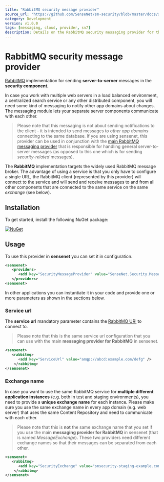 ```yaml
---
title: "RabbitMQ security message provider"
source_url: 'https://github.com/SenseNet/sn-security/blob/master/docs/security-messaging-rabbitmq.md'
category: Development
version: v1.0.0
tags: [messaging, cloud, provider, sn7]
description: Details on the RabbitMQ security messaging provider for the sensenet platform.
---
```


# RabbitMQ security message provider
[RabbitMQ](https://www.rabbitmq.com) implementation for sending **server-to-server** messages in the **security component**.

In case you work with multiple web servers in a load balanced environment, a centralized search service or any other distributed component, you will need some kind of messaging to notify other app domains about changes. The messaging module lets your separate server components communicate with each other.

> Please note that this messaging is not about sending notifications to the client - it is intended to send messages to _other app domains_ connecting to the same database. If you are using sensenet, this provider can be used in conjunction with the [main RabbitMQ messaging provider](https://community.sensenet.com/docs/messaging-rabbitmq) that is responsible for handling general server-to-server messages (as opposed to this one which is for sending *security-related* messages).

The **RabbitMQ** implementation targets the widely used RabbitMQ message broker. The advantage of using a service is that you only have to configure a single URL, the RabbitMQ client (represented by this provider) will connect to the service and will send and receive messages to and from all other components that are connected to the same service on the same _exchange_ (see below).

## Installation
To get started, install the following NuGet package:

[![NuGet](https://img.shields.io/nuget/v/SenseNet.Security.Messaging.RabbitMQ.svg)](https://www.nuget.org/packages/SenseNet.Security.Messaging.RabbitMQ)

## Usage
To use this provider in **sensenet** you can set it in configuration. 

```xml
<sensenet>
   <providers>
      <add key="SecurityMessageProvider" value="SenseNet.Security.Messaging.RabbitMQ.RabbitMQMessageProvider" />
   </providers>
<sensenet>
```

In other applications you can instantiate it in your code and provide one or more parameters as shown in the sections below.

### Service url
The **service url** mandatory parameter contains the [RabbitMQ URI](http://rabbitmq.github.io/rabbitmq-dotnet-client/api/RabbitMQ.Client.ConnectionFactory.html) to connect to.

> Please note that this is the same service url configuration that you can use with the main **messaging provider for RabbitMQ** in sensenet.

```xml
<sensenet>
   <rabbitmq>
      <add key="ServiceUrl" value="amqp://abcd:example.com/defg" />
    </rabbitmq>
</sensenet>
```

### Exchange name
In case you want to use the same RabbitMQ service for **multiple different application instances** (e.g. both in test and staging environments), you need to provide a **unique exchange name** for each instance. Please make sure you use the same exchange name in every app domain (e.g. web server) that uses the same Content Repository and need to communicate with each other.

> Please note that this is **not** the same exchange name that you set if you use the main **messaging provider for RabbitMQ** in sensenet (that is named _MessageExchange_). These two providers need different exchange names so that their messages can be separated from each other.

```xml
<sensenet>
   <rabbitmq>
      <add key="SecurityExchange" value="snsecurity-staging-example.com" />
    </rabbitmq>
</sensenet>
```